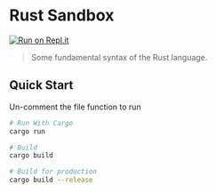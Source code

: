 # Rust Sandbox
[![Run on Repl.it](https://repl.it/badge/github/bradtraversy/rust_sandbox)](https://repl.it/github/bradtraversy/rust_sandbox)

> Some fundamental syntax of the Rust language. 

## Quick Start
Un-comment the file function to run

``` bash
# Run With Cargo
cargo run

# Build
cargo build

# Build for production
cargo build --release
```
